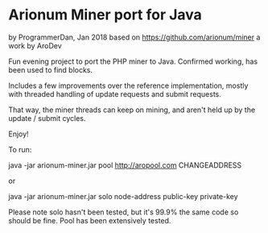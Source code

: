 Arionum Miner port for Java
====================
by ProgrammerDan, Jan 2018
based on https://github.com/arionum/miner a work by AroDev


Fun evening project to port the PHP miner to Java. Confirmed working, has been used to find blocks.

Includes a few improvements over the reference implementation, mostly with threaded handling of update requests and submit requests.

That way, the miner threads can keep on mining, and aren't held up by the update / submit cycles. 

Enjoy!

To run:

java -jar arionum-miner.jar pool http://aropool.com CHANGEADDRESS

or

java -jar arionum-miner.jar solo node-address public-key private-key

Please note solo hasn't been tested, but it's 99.9% the same code so should be fine. Pool has been extensively tested.
